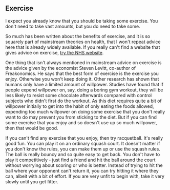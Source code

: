 <a name="exercise"></a>
## Exercise

I expect you already know that you should be taking some exercise. You don't need to take vast amounts, but you do need to take some.

So much has been written about the benefits of exercise, and it is so squarely part of mainstream theories on health, that I won't repeat advice here that is already widely available. If you really can't find a website that gives advice on exercise, [try the NHS website](https://www.nhs.uk/live-well/exercise/).

One thing that isn't always mentioned in mainstream advice on exercise is the advice given by the economist Steven Levitt, co-author of Freakonomics. He says that the best form of exercise is the exercise you enjoy. Otherwise you won't keep doing it. Other research has shown that humans only have a limited amount of willpower. Studies have found that if people expend willpower on, say, doing a boring gym workout, they will be less likely to resist some chocolate afterwards compared with control subjects who didn't first do the workout. As this diet requires quite a bit of willpower initially to get into the habit of only eating the foods allowed, expending too much willpower on doing some exercise that you don't really want to do may prevent you from sticking to the diet. But if you can find some exercise that you enjoy and so doesn't use up so much willpower, then that would be good.

If you can't find any exercise that you enjoy, then try racquetball. It's really good fun. You can play it on an ordinary squash court. It doesn't matter if you don't know the rules, you can make them up or use the squash rules. The ball is really bouncy and so quite easy to get back. You don't have to play it competitively - just find a friend and hit the ball around the court without worrying about scoring or who is better. Instead of trying to hit the ball where your opponent can't return it, you can try hitting it where they can, albeit with a bit of effort. If you are very unfit to begin with, take it very slowly until you get fitter.
